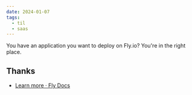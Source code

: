 ```yaml
---
date: 2024-01-07
tags:
  - til
  - saas
---
```


You have an application you want to deploy on Fly.io? You're in the right place.

## Thanks

- [Learn more · Fly Docs](https://fly.io/docs/hands-on/next/)
